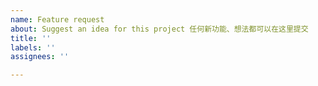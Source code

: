 ```yaml
---
name: Feature request
about: Suggest an idea for this project 任何新功能、想法都可以在这里提交
title: ''
labels: ''
assignees: ''

---
```



